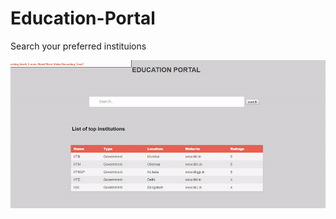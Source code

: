 # Education-Portal
Search your preferred instituions



<img src="https://github.com/benimadhab11/Education-Portal/raw/master/p.gif" alt="gif" style="max-width:100%">
